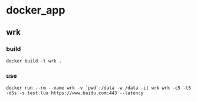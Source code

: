# docker_app
## wrk
### build 
```shell
docker build -t wrk .
```

### use
```shell
docker run --rm --name wrk -v `pwd`:/data -w /data -it wrk wrk -c5 -t5 -d5s -s test.lua https://www.baidu.com:443 --latency 
```
